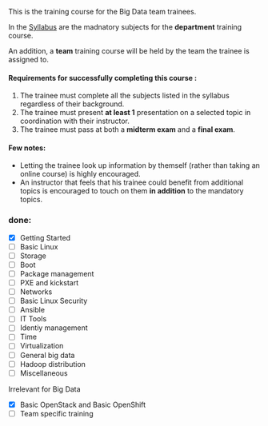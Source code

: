 
This is the training course for the Big Data team trainees.

In the [Syllabus](./Syllabus.md) are the madnatory subjects for the **department** training course.

An addition, a **team** training course will be held by the team the trainee is assigned to.

#### Requirements for successfully completing this course :
1. The trainee must complete all the subjects listed in the syllabus regardless of their background.
2. The trainee must present **at least 1** presentation on a selected topic in coordination with their instructor.
3. The trainee must pass at both a **midterm exam** and a **final exam**.


#### Few notes:
- Letting the trainee look up information by themself (rather than taking an online course) is highly encouraged.
- An instructor that feels that his trainee could benefit from additional topics is encouraged to touch on them **in addition** to the mandatory topics.



### **done:**
- [x] Getting Started
- [ ] Basic Linux
- [ ] Storage
- [ ] Boot
- [ ] Package management
- [ ] PXE and kickstart
- [ ] Networks
- [ ] Basic Linux Security
- [ ] Ansible
- [ ] IT Tools
- [ ] Identiy management
- [ ] Time
- [ ] Virtualization
- [ ] General big data
- [ ] Hadoop distribution
- [ ] Miscellaneous

Irrelevant for Big Data
- [x] Basic OpenStack and Basic OpenShift
- [ ] Team specific training
